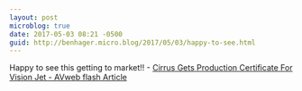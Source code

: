```yaml
---
layout: post
microblog: true
date: 2017-05-03 08:21 -0500
guid: http://benhager.micro.blog/2017/05/03/happy-to-see.html
---
```

Happy to see this getting to market!! - [Cirrus Gets Production Certificate For Vision Jet - AVweb flash Article](https://www.avweb.com/avwebflash/news/Cirrus-Gets-Production-Certificate-For-Vision-Jet-228946-1.html)
